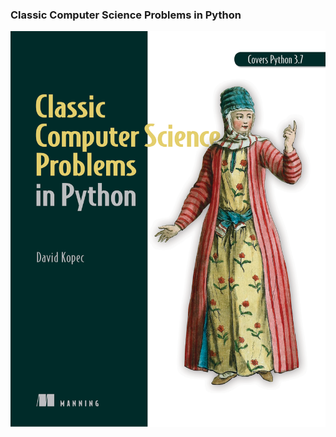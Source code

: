 ### Classic Computer Science Problems in Python

![Alt text](https://github.com/pat-jpnk/Classic_Computer_Science_Problems_Solutions/blob/main/cover.png)
